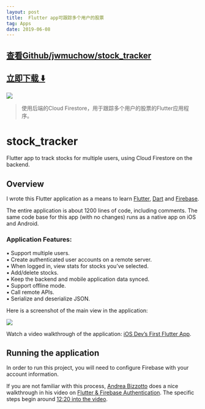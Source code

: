 ```yaml
---
layout: post
title:  Flutter app可跟踪多个用户的股票
tag: Apps
date: 2019-06-08
---
```


 

## [查看Github/jwmuchow/stock_tracker](http://github.com/jwmuchow/stock_tracker)
## [立即下载 ️⬇️ ](https://codeload.github.com/jwmuchow/stock_tracker/zip/master) 


 
![](https://flutterawesome.com/content/images/2018/11/stock_tracker.jpg)
 
>
> 使用后端的Cloud Firestore，用于跟踪多个用户的股票的Flutter应用程序。
>

 
# stock_tracker

Flutter app to track stocks for multiple users, using Cloud Firestore on the backend.


## Overview

I wrote this Flutter application as a means to learn [Flutter](http://flutter.io), [Dart](https://www.dartlang.org/guides/language) and [Firebase](https://firebase.google.com).

The entire application is about 1200 lines of code, including comments. The same code base for this app (with no changes) runs as a native app on iOS and Android.


### Application Features:

▪ Support multiple users.  
▪ Create authenticated user accounts on a remote server.  
▪ When logged in, view stats for stocks you’ve selected.  
▪ Add/delete stocks.  
▪ Keep the backend and mobile application data synced.  
▪ Support offline mode.  
▪ Call remote APIs.  
▪ Serialize and deserialize JSON.  

Here is a screenshot of the main view in the application:

![](https://raw.githubusercontent.com/jwmuchow/stock_tracker/master/screenshots/stockList.png)

Watch a video walkthrough of the application: [iOS Dev’s First Flutter App](https://youtu.be/8j3I_dp4Ac0).


## Running the application

In order to run this project, you will need to configure Firebase with your account information. 

If you are not familiar with this process, [Andrea Bizzotto](https://twitter.com/biz84) does a nice walkthrough in his video on 
[Flutter & Firebase Authentication](https://youtu.be/BNOUtPSN-kA). The specific steps begin around [12:20 into the video](https://www.youtube.com/watch?v=BNOUtPSN-kA&feature=youtu.be&t=738).


